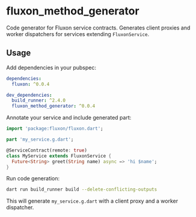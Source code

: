 # fluxon_method_generator

Code generator for Fluxon service contracts. Generates client proxies and worker dispatchers for services extending `FluxonService`.

## Usage

Add dependencies in your pubspec:

```yaml
dependencies:
  fluxon: ^0.0.4

dev_dependencies:
  build_runner: ^2.4.0
  fluxon_method_generator: ^0.0.4
```

Annotate your service and include generated part:

```dart
import 'package:fluxon/fluxon.dart';

part 'my_service.g.dart';

@ServiceContract(remote: true)
class MyService extends FluxonService {
  Future<String> greet(String name) async => 'hi $name';
}
```

Run code generation:

```bash
dart run build_runner build --delete-conflicting-outputs
```

This will generate `my_service.g.dart` with a client proxy and a worker dispatcher.
